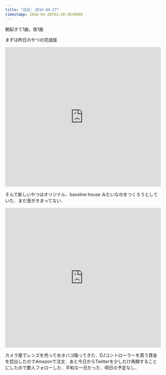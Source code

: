 ```yaml
---
title: "日記: 2016-04-27" 
timestamp: 2016-04-28T01:20:36+0900
---
```


朝起きて1曲，夜1曲

まずは昨日のやつの完成版

<iframe width="100%" height="450" scrolling="no" frameborder="no" src="https://w.soundcloud.com/player/?url=https%3A//api.soundcloud.com/tracks/261103969&amp;auto_play=false&amp;hide_related=false&amp;show_comments=true&amp;show_user=true&amp;show_reposts=false&amp;visual=true"></iframe>

そんで新しいやつはオリジナル．bassline house みたいなのをつくろうとしていた．まだ音がきまってない．

<iframe width="100%" height="450" scrolling="no" frameborder="no" src="https://w.soundcloud.com/player/?url=https%3A//api.soundcloud.com/tracks/261152110&amp;auto_play=false&amp;hide_related=false&amp;show_comments=true&amp;show_user=true&amp;show_reposts=false&amp;visual=true"></iframe>

カメラ屋でレンズを売って水タバコ吸ってきた．DJコントローラーを買う資金を捻出したのでAmazonで注文．あと今日からTwitterを少しだけ再開することにしたので数人フォローした．平和な一日だった．明日の予定なし．

